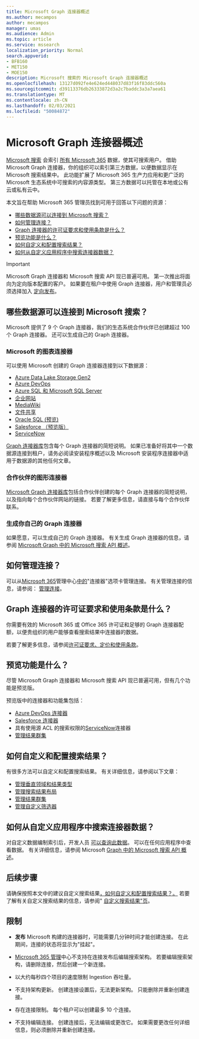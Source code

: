 ```yaml
---
title: Microsoft Graph 连接器概述
ms.author: mecampos
author: mecampos
manager: umas
ms.audience: Admin
ms.topic: article
ms.service: mssearch
localization_priority: Normal
search.appverid:
- BFB160
- MET150
- MOE150
description: Microsoft 搜索的 Microsoft Graph 连接器概述
ms.openlocfilehash: 13127d092fe4e624ed448037d83f16f83ddc560a
ms.sourcegitcommit: d39113376db26333872d3a2c7baddc3a3a7aea61
ms.translationtype: MT
ms.contentlocale: zh-CN
ms.lasthandoff: 02/03/2021
ms.locfileid: "50084872"
---
```

<!---Previous ms.author: monaray --->

# <a name="overview-of-microsoft-graph-connectors"></a>Microsoft Graph 连接器概述

[Microsoft 搜索](https://docs.microsoft.com/microsoftsearch/overview-microsoft-search) 会索引 [所有 Microsoft 365](https://www.microsoft.com/microsoft-365) 数据，使其可搜索用户。 借助 Microsoft Graph 连接器，你的组织可以索引第三方数据，以便数据显示在 Microsoft 搜索结果中。 此功能扩展了 Microsoft 365 生产力应用和更广泛的 Microsoft 生态系统中可搜索的内容源类型。 第三方数据可以托管在本地或公有云或私有云中。

<!---link Microsoft Graph reference in line 19 when we have access to relevant documentation--->

本文旨在帮助 Microsoft 365 管理员找到可用于回答以下问题的资源：

* [哪些数据源可以连接到 Microsoft 搜索？](#what-data-sources-can-be-connected-to-microsoft-search)
* [如何管理连接？](#how-do-i-manage-my-connections)
* [Graph 连接器的许可证要求和使用条款是什么？](#what-are-the-license-requirements-and-terms-of-use-for-graph-connectors)
* [预览功能是什么？](#what-are-the-preview-features)
* [如何自定义和配置搜索结果？](#how-do-i-customize-and-configure-search-results)
* [如何从自定义应用程序中搜索连接器数据？](#how-do-i-search-my-connector-data-from-a-custom-application)

<!---Modify to another note that is more accurate after rollout completion--->
> [!IMPORTANT]
> Microsoft Graph 连接器和 Microsoft 搜索 API 现已普遍可用。 第一次推出将面向为定向版本配置的客户。 如果要在租户中使用 Graph 连接器，用户和管理员必须选择加入 [定向发布](https://docs.microsoft.com/microsoft-365/admin/manage/release-options-in-office-365?view=o365-worldwide&preserve-view=true)。

<!---Add Value, scenario, example, and/or graphic in December updates--->
<!---Probably remove architecture section below
## Architecture

The following architectural diagram of the Microsoft Graph platform shows how Graph connector content flows through content indexing to user results in [Microsoft Search](https://docs.microsoft.com/microsoftsearch/overview-microsoft-search) clients. The rest of this section explains each of the key building blocks in the diagram.

![Diagram: on-premises and cloud-based data is pulled by connectors and indexed by the Microsoft Search API, and then the Microsoft Search service delivers the results to users.](media/connectors-overview/highlevel-connectors.png)
Graph connectors can pull data from cloud-based (SaaS) data sources and on-premises data stores. The above diagram shows connections to only two data sources, but you can add connections to up ten sources per tenant.

The Microsoft Graph Connectors API instantiates one connection per data source. Then, the API indexes and stores the data. Established connections interact with Microsoft Search, so users can get search results.

You can use the Microsoft 365 [admin center](https://admin.microsoft.com) to setup and manage any of the Graph connectors by Microsoft. The admin center has a simple user interface that makes it easy to establish the connection to your data source, and monitor connection status and utilization.

***Edit paragraph below***
To create a **connection** to a data source, admins need authenticated access to the data and the entire content repository. The data is fed to the graph connector service for indexing.--->

## <a name="what-data-sources-can-be-connected-to-microsoft-search"></a>哪些数据源可以连接到 Microsoft 搜索？

Microsoft 提供了 9 个 Graph 连接器，我们的生态系统合作伙伴已创建超过 100 个 Graph 连接器。 还可以生成自己的 Graph 连接器。

### <a name="graph-connectors-by-microsoft"></a>Microsoft 的图表连接器

可以使用 Microsoft 创建的 Graph 连接器连接到以下数据源：

<!---Add links below when new docs are created--->
* [Azure Data Lake Storage Gen2](azure-data-lake-connector.md)
* [Azure DevOps](azure-devops-connector.md)
* [Azure SQL 和 Microsoft SQL Server](MSSQL-connector.md)
* [企业网站](enterprise-web-connector.md)
* [MediaWiki](mediawiki-connector.md)
* [文件共享](fileshare-connector.md)
* [Oracle SQL (预览) ](OracleSQL-connector.md)
* [Salesforce （预览版）](salesforce-connector.md)
* [ServiceNow](servicenow-connector.md)

[Graph 连接器库](connectors-gallery.md)包含每个 Graph 连接器的简短说明。 如果已准备好将其中一个数据源连接到租户，请务必阅读安装程序概述以及 Microsoft 安装程序连接器中[](configure-connector.md)适用于数据源的其他任何文章。

### <a name="graph-connectors-by-our-partners"></a>合作伙伴的图形连接器

[Microsoft Graph 连接器库](connectors-gallery.md)包括合作伙伴创建的每个 Graph 连接器的简短说明，以及指向每个合作伙伴网站的链接。 若要了解更多信息，请直接与每个合作伙伴联系。

### <a name="build-your-own-graph-connector"></a>生成你自己的 Graph 连接器

如果愿意，可以生成自己的 Graph 连接器。 有关生成 Graph 连接器的信息，请参阅 [Microsoft Graph 中的 Microsoft 搜索 API 概述](https://docs.microsoft.com/graph/search-concept-overview)。

## <a name="how-do-i-manage-my-connections"></a>如何管理连接？

可以从[Microsoft 365](https://admin.microsoft.com/)管理中心[中的](https://admin.microsoft.com/Adminportal/Home#/MicrosoftSearch/Connectors)"连接器"选项卡管理连接。 有关管理连接的信息，请参阅： [管理连接](manage-connector.md)。

## <a name="what-are-the-license-requirements-and-terms-of-use-for-graph-connectors"></a>Graph 连接器的许可证要求和使用条款是什么？

你需要有效的 Microsoft 365 或 Office 365 许可证和足够的 Graph 连接器配额，以便贵组织的用户能够查看搜索结果中连接器的数据。

若要了解更多信息，请参阅[许可证要求、定价](licensing.md)[和使用条款](terms-of-use.md)。

## <a name="what-are-the-preview-features"></a>预览功能是什么？

尽管 Microsoft Graph 连接器和 Microsoft 搜索 API 现已普遍可用，但有几个功能是预览版。

预览版中的连接器和功能集包括：

* [Azure DevOps 连接器](azure-devops-connector.md)
* [Salesforce 连接器](salesforce-connector.md)
* 具有使用源 ACL 的搜索权限的[ServiceNow](servicenow-connector.md)连接器
* [管理结果群集](result-cluster.md)

## <a name="how-do-i-customize-and-configure-search-results"></a>如何自定义和配置搜索结果？

有很多方法可以自定义和配置搜索结果。 有关详细信息，请参阅以下文章：

* [管理垂直领域和结果类型](customize-search-page.md)
* [管理搜索结果布局](customize-results-layout.md)
* [管理结果群集](result-cluster.md)
* [管理自定义筛选器](custom-filters.md)

## <a name="how-do-i-search-my-connector-data-from-a-custom-application"></a>如何从自定义应用程序中搜索连接器数据？

对自定义数据编制索引后，开发人员 [可以查询此数据](https://docs.microsoft.com/graph/search-concept-custom-types)。 可以在任何应用程序中查看数据。 有关详细信息，请参阅 Microsoft [Graph 中的 Microsoft 搜索 API 概述](https://docs.microsoft.com/graph/search-concept-overview)。

## <a name="next-steps"></a>后续步骤

请确保按照本文中的建议自定义搜索结果[，如何自定义和配置搜索结果？。](#how-do-i-customize-and-configure-search-results) 若要了解有关自定义搜索结果的信息，请参阅" [自定义搜索结果"页](https://docs.microsoft.com/microsoftsearch/configure-connector#next-steps-customize-the-search-results-page)。

## <a name="limitations"></a>限制

* **发布** Microsoft 构建的连接器时，可能需要几分钟时间才能创建连接。 在此期间，连接的状态将显示为"挂起"。

* [Microsoft 365 管理](https://admin.microsoft.com)中心不支持在连接发布后编辑搜索架构。 若要编辑搜索架构，请删除连接，然后创建一个新连接。

* 以大约每秒四个项目的速度限制 Ingestion 吞吐量。

* 不支持架构更新。 创建连接设置后，无法更新架构。 只能删除并重新创建连接。

* 存在连接限制。 每个租户可以创建最多 10 个连接。

* 不支持编辑连接。 创建连接后，无法编辑或更改它。 如果需要更改任何详细信息，则必须删除并重新创建连接。
